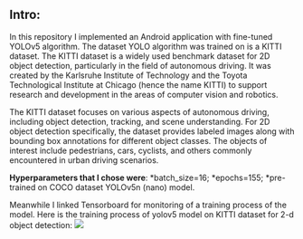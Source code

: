 ## Intro:
In this repository I implemented an Android application with fine-tuned YOLOv5 algorithm. The dataset YOLO algorithm was trained on is a KITTI dataset. The KITTI dataset is a widely used benchmark dataset for 2D object detection, particularly in the field of autonomous driving. It was created by the Karlsruhe Institute of Technology and the Toyota Technological Institute at Chicago (hence the name KITTI) to support research and development in the areas of computer vision and robotics.

The KITTI dataset focuses on various aspects of autonomous driving, including object detection, tracking, and scene understanding. For 2D object detection specifically, the dataset provides labeled images along with bounding box annotations for different object classes. The objects of interest include pedestrians, cars, cyclists, and others commonly encountered in urban driving scenarios. 

__Hyperparameters that I chose were__: 
*batch_size=16; 
*epochs=155; 
*pre-trained on COCO dataset YOLOv5n (nano) model.

Meanwhile I linked Tensorboard for monitoring of a training process of the model.
Here is the training process of yolov5 model on KITTI dataset for 2-d object detection:
![](https://github.com/trybushenko/Android_YOLO/blob/master/media/desktop_recording.ogv.gif)

